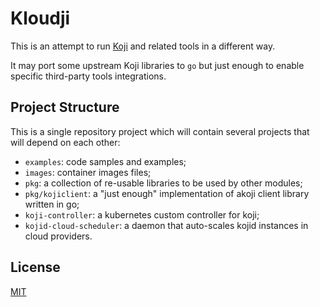 # Kloudji

This is an attempt to run [Koji](https://pagure.io/koji)
and related tools in a different way.

It may port some upstream Koji libraries to `go`
but just enough to enable specific third-party
tools integrations.

## Project Structure

This is a single repository project which will
contain several projects that will depend on
each other:

* `examples`: code samples and examples;
* `images`: container images files;
* `pkg`: a collection of re-usable libraries to be used by other modules;
* `pkg/kojiclient`: a "just enough" implementation of akoji client library written in go;
* `koji-controller`: a kubernetes custom controller for koji;
* `kojid-cloud-scheduler`: a daemon that auto-scales kojid instances in cloud providers.

## License

[MIT](./LICENSE)
